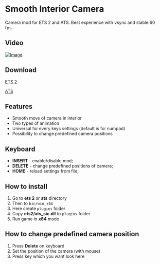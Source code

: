 # Smooth Interior Camera

Camera mod for ETS 2 and ATS. Best experience with vsync and stable 60 fps

## Video

[![Image](http://img.youtube.com/vi/M6WYAOJAsMQ/0.jpg)](http://www.youtube.com/watch?v=M6WYAOJAsMQ)

## Download

[ETS 2](https://github.com/Harry09/Smooth-Interior-Camera)

[ATS](https://github.com/Harry09/Smooth-Interior-Camera)

## Features

- Smooth move of camera in interior
- Two types of animation
- Universal for every keys settings (default is for numpad)
- Possibility to change predefined camera positions

## Keyboard

- **INSERT** - enable/disable mod;
- **DELETE** - change predefined positions of camera;
- **HOME** - reload settings from file;

## How to install

1. Go to **ets 2** or **ats** directory
1. Then to `bin/win_x64`
1. Here create `plugins` folder
1. Copy **ets2/ats_sic.dll** to `plugins` folder
1. Run game in **x64** mode

## How to change predefined camera position

1. Press **Delete** on keyboard
1. Set the position of the camera (with mouse)
1. Press key which you want look here
